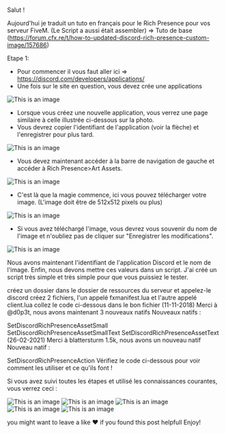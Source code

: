 Salut ! 

Aujourd'hui je traduit un tuto en français pour le Rich Presence pour vos serveur FiveM. (Le Script a aussi était assembler)
=> Tuto de base (https://forum.cfx.re/t/how-to-updated-discord-rich-presence-custom-image/157686)

Etape 1:

- Pour commencer il vous faut aller ici => https://discord.com/developers/applications/
- Une fois sur le site en question, vous devez crée une applications

![This is an image](https://user-images.githubusercontent.com/85886066/168369151-8be3a80a-f72a-465e-9c73-e3959ac6409a.png)

- Lorsque vous créez une nouvelle application, vous verrez une page similaire à celle illustrée ci-dessous sur la photo.
- Vous devrez copier l'identifiant de l'application (voir la flèche) et l'enregistrer pour plus tard.

![This is an image](https://forum.cfx.re/uploads/default/optimized/3X/0/a/0a7854291a3546864a12b4283520bd3c58192e6f_2_690x300.png)

- Vous devez maintenant accéder à la barre de navigation de gauche et accéder à Rich Presence>Art Assets.

![This is an image](https://forum.cfx.re/uploads/default/optimized/3X/b/c/bca411d7b51bf613247873d39194255605e3e688_2_671x500.png)

- C'est là que la magie commence, ici vous pouvez télécharger votre image. (L'image doit être de 512x512 pixels ou plus)

![This is an image](https://forum.cfx.re/uploads/default/optimized/3X/c/a/cae8666cda59131cdb35a32e6802c4c31d9af5d6_2_690x407.png)

- Si vous avez téléchargé l'image, vous devrez vous souvenir du nom de l'image et n'oubliez pas de cliquer sur "Enregistrer les modifications".

![This is an image](https://forum.cfx.re/uploads/default/optimized/3X/5/1/51156ebc2414b316ba510911a7242c09a12ca097_2_690x443.png)

Nous avons maintenant l'identifiant de l'application Discord et le nom de l'image. Enfin, nous devons mettre ces valeurs dans un script.
J'ai créé un script très simple et très simple pour que vous puissiez le tester.

créez un dossier dans le dossier de ressources du serveur et appelez-le discord
créez 2 fichiers, l'un appelé fxmanifest.lua et l'autre appelé client.lua
collez le code ci-dessous dans le bon fichier
(11-11-2018) Merci à @d0p3t, nous avons maintenant 3 nouveaux natifs
Nouveaux natifs :

SetDiscordRichPresenceAssetSmall
SetDiscordRichPresenceAssetSmallText
SetDiscordRichPresenceAssetText
(26-02-2021) Merci à blattersturm 1.5k, nous avons un nouveau natif
Nouveau natif :

SetDiscordRichPresenceAction
Vérifiez le code ci-dessous pour voir comment les utiliser et ce qu'ils font !


Si vous avez suivi toutes les étapes et utilisé les connaissances courantes, vous verrez ceci :

![This is an image](https://i.gyazo.com/6c6f8b0c1956f9a5c34034eb537b1d33.png)
![This is an image](https://cdn.discordapp.com/attachments/413281791760269314/489879134336712734/2b0ddca1acba63668e52a4e798044348.png)
![This is an image](https://i.imgur.com/QtdUAVM.png)
![This is an image](https://forum.cfx.re/uploads/default/original/3X/f/5/f5efc22b42612bda36c035a6a558aa9198fb47f2.png)
![This is an image](https://forum.cfx.re/uploads/default/original/4X/5/d/d/5ddbb365a446818bf25fbafb1a07c598c2aec335.png)

you might want to leave a like :heart: if you found this post helpfull
Enjoy!
